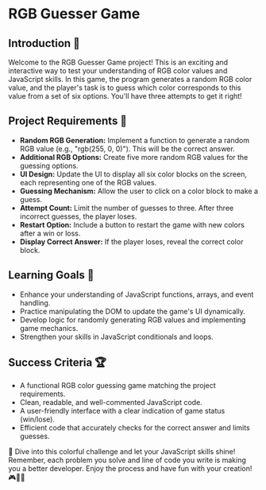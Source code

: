 # RGB Guesser Game

## Introduction 🌈

Welcome to the RGB Guesser Game project! This is an exciting and interactive way to test your understanding of RGB color values and JavaScript skills. In this game, the program generates a random RGB color value, and the player's task is to guess which color corresponds to this value from a set of six options. You'll have three attempts to get it right!

## Project Requirements 🎨

- **Random RGB Generation:** Implement a function to generate a random RGB value (e.g., "rgb(255, 0, 0)"). This will be the correct answer.
- **Additional RGB Options:** Create five more random RGB values for the guessing options.
- **UI Design:** Update the UI to display all six color blocks on the screen, each representing one of the RGB values.
- **Guessing Mechanism:** Allow the user to click on a color block to make a guess.
- **Attempt Count:** Limit the number of guesses to three. After three incorrect guesses, the player loses.
- **Restart Option:** Include a button to restart the game with new colors after a win or loss.
- **Display Correct Answer:** If the player loses, reveal the correct color block.

## Learning Goals 🎯

- Enhance your understanding of JavaScript functions, arrays, and event handling.
- Practice manipulating the DOM to update the game's UI dynamically.
- Develop logic for randomly generating RGB values and implementing game mechanics.
- Strengthen your skills in JavaScript conditionals and loops.

## Success Criteria 🏆

- A functional RGB color guessing game matching the project requirements.
- Clean, readable, and well-commented JavaScript code.
- A user-friendly interface with a clear indication of game status (win/lose).
- Efficient code that accurately checks for the correct answer and limits guesses.

🌟 Dive into this colorful challenge and let your JavaScript skills shine! Remember, each problem you solve and line of code you write is making you a better developer. Enjoy the process and have fun with your creation! 🎮🎨👾

